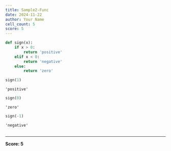 ```yaml
---
title: Sample2-Func
date: 2024-11-22
author: Your Name
cell_count: 5
score: 5
---
```


```python
def sign(x):
    if x > 0:
        return 'positive'
    elif x < 0:
        return 'negative'
    else:
        return 'zero'
```


```python
sign(1)
```




    'positive'




```python
sign(0)
```




    'zero'




```python
sign(-1)
```




    'negative'




```python

```


---
**Score: 5**
